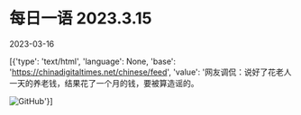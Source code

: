 # 每日一语 2023.3.15

2023-03-16

[{'type': 'text/html', 'language': None, 'base': 'https://chinadigitaltimes.net/chinese/feed', 'value': '网友调侃：说好了花老人一天的养老钱，结果花了一个月的钱，要被算造谣的。

![GitHub](https://chinadigitaltimes.net/chinese/files/2023/03/2023.3.15.2.jpg)'}]